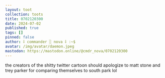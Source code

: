 ```yaml
---
layout: toot
collection: toots
title: 0702120300
date: 2024-07-02
published: true
tags: []
pinned: false
author: ⸸ commander ░ nova ⸸ :~$
avatar: /img/avatar/daemon.jpeg
mastodon: https://mastodon.online/@cmdr_nova/0702120300
---
```


the creators of the shitty twitter cartoon should apologize to matt stone and trey parker for comparing themselves to south park lol

